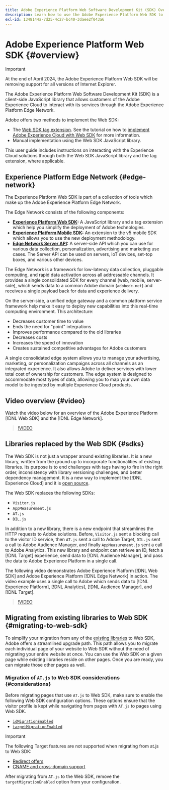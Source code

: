 ```yaml
---
title: Adobe Experience Platform Web Software Development Kit (SDK) Overview
description: Learn how to use the Adobe Experience Platform Web SDK to integrate Platform capabilities into your website.
exl-id: 1348144a-7d25-4c27-bc40-3daee2f043a6
---
```


# Adobe Experience Platform Web SDK {#overview}

>[!IMPORTANT]
>
>At the end of April 2024, the Adobe Experience Platform Web SDK will be removing support for all versions of Internet Explorer.

The Adobe Experience Platform Web Software Development Kit (SDK) is a client-side JavaScript library that allows customers of the Adobe Experience Cloud to interact with its services through the Adobe Experience Platform Edge Network.

Adobe offers two methods to implement the Web SDK:

* The [Web SDK tag extension](../tags/extensions/client/web-sdk/web-sdk-extension-configuration.md). See the tutorial on how to [implement Adobe Experience Cloud with Web SDK](https://experienceleague.adobe.com/docs/platform-learn/implement-web-sdk/overview.html) for more information.
* Manual implementation using the Web SDK JavaScript library.

This user guide includes instructions on interacting with the Experience Cloud solutions through both the Web SDK JavaScript library and the tag extension, where applicable.

## Experience Platform Edge Network {#edge-network}

The Experience Platform Web SDK is part of a collection of tools which make up the Adobe Experience Platform Edge Network.

The Edge Network consists of the following components:

* **[Experience Platform Web SDK](#overview):** A JavaScript library and a tag extension which help you simplify the deployment of Adobe technologies.
* **[Experience Platform Mobile SDK](https://developer.adobe.com/client-sdks/home/):** An extension to the v5 mobile SDK which allows you to use the new deployment methodology.
* **[Edge Network Server API](../server-api/overview.md):** A server-side API which you can use for various data collection, personalization, advertising and marketing use cases. The Server API can be used on servers, IoT devices, set-top boxes, and various other devices.

The Edge Network is a framework for low-latency data collection, pluggable computing, and rapid data activation across all addressable channels. It provides a single consolidated SDK for every channel (web, mobile, server-side), which sends data to a common Adobe domain (`adobedc.net`) and receives a single payload back for data and experience delivery.

On the server-side, a unified edge gateway and a common platform service framework help make it easy to deploy new capabilities into this real-time computing environment. This architecture:

* Decreases customer time to value
* Ends the need for "point" integrations
* Improves performance compared to the old libraries
* Decreases costs
* Increases the speed of innovation
* Creates sustained competitive advantages for Adobe customers

A single consolidated edge system allows you to manage your advertising, marketing, or personalization campaigns across all channels as an integrated experience. It also allows Adobe to deliver services with lower total cost of ownership for customers. The edge system is designed to accommodate most types of data, allowing you to map your own data model to be ingested by multiple Experience Cloud products.

## Video overview {#video}

Watch the video below for an overview of the Adobe Experience Platform [!DNL Web SDK] and the [!DNL Edge Network].

>[!VIDEO](https://video.tv.adobe.com/v/34141?quality=12&learn=on)

## Libraries replaced by the Web SDK {#sdks}

The Web SDK is not just a wrapper around existing libraries. It is a new library, written from the ground up to incorporate functionalities of existing libraries. Its purpose is to end challenges with tags having to fire in the right order, inconsistency with library versioning challenges, and better dependency management. It is a new way to implement the [!DNL Experience Cloud] and it is [open source](https://github.com/adobe/alloy).

The Web SDK replaces the following SDKs:

* `Visitor.js`
* `AppMeasurement.js`
* `AT.js`
* `DIL.js`

In addition to a new library, there is a new endpoint that streamlines the HTTP requests to Adobe solutions. Before, `Visitor.js` sent a blocking call to the visitor ID service, then `AT.js` sent a call to Adobe Target, `DIL.js` sent a call to Adobe Audience Manager, and finally `AppMeasurement.js` sent a call to Adobe Analytics. This new library and endpoint can retrieve an ID, fetch a [!DNL Target] experience, send data to [!DNL Audience Manager], and pass the data to Adobe Experience Platform in a single call.

The following video demonstrates Adobe Experience Platform [!DNL Web SDK] and Adobe Experience Platform [!DNL Edge Network] in action. The video example uses a single call to Adobe which sends data to [!DNL Experience Platform], [!DNL Analytics], [!DNL Audience Manager], and [!DNL Target].

>[!VIDEO](https://video.tv.adobe.com/v/34148)

## Migrating from existing libraries to Web SDK {#migrating-to-web-sdk}

To simplify your migration from any of the [existing libraries](#sdks) to Web SDK, Adobe offers a streamlined upgrade path. This path allows you to migrate each individual page of your website to Web SDK without the need of migrating your entire website at once. You can use the Web SDK on a given page while existing libraries reside on other pages. Once you are ready, you can migrate those other pages as well.

### Migration of `AT.js` to Web SDK considerations {#considerations}

Before migrating pages that use `AT.js` to Web SDK, make sure to enable the following Web SDK configuration options. These options ensure that the visitor profile is kept while navigating from pages with `AT.js` to pages using Web SDK.

* [`idMigrationEnabled`](/help/web-sdk/commands/configure/idmigrationenabled.md)
* [`targetMigrationEnabled`](/help/web-sdk/commands/configure/targetmigrationenabled.md)


>[!IMPORTANT]
>
>The following Target features are not supported when migrating from at.js to Web SDK:
>
>* [Redirect offers](https://experienceleague.adobe.com/docs/target/using/experiences/offers/offer-redirect.html)
>* [CNAME and cross-domain support](https://experienceleague.adobe.com/docs/target-dev/developer/client-side/at-js-implementation/atjs-cookies.html)

After migrating from `AT.js` to the Web SDK, remove the `targetMigrationEnabled` option from your configuration.
